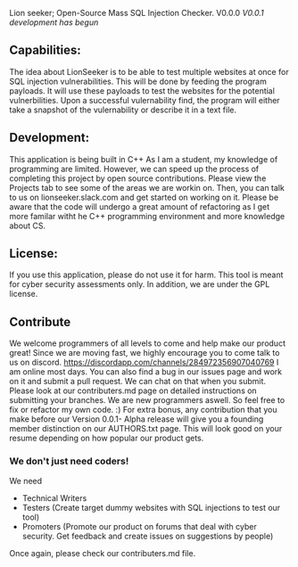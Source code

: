 Lion seeker; Open-Source Mass SQL Injection Checker. 
V0.0.0
*V0.0.1 development has begun* 

## Capabilities:
The idea about LionSeeker is to be able to test multiple websites at once for SQL injection vulnerabilities. This will be done by feeding the program payloads. It will use these payloads to test the websites for the potential vulnerbilities. Upon a successful vulernability find, the program will either take a snapshot of the vulernability or describe it in a text file. 

## Development:
This application is being built in C++  As I am a student, my knowledge of programming are limited. However, we can speed up the process of completing this project by open source contributions. Please view the Projects tab to see some of the areas we are workin on. Then, you can talk to us on lionseeker.slack.com and get started on working on it. Please be aware that the code will undergo a great amount of refactoring as I get more familar witht he C++ programming environment and more knowledge about CS. 

## License:
If you use this application, please do not use it for harm. This tool is meant for cyber security assessments only. In addition, we are under the GPL license. 

## Contribute
We welcome programmers of all levels to come and help make our product great! Since we are moving fast, we highly encourage you to come talk to us on discord. https://discordapp.com/channels/284972356907040769  I am online most days. You can also find a bug in our issues page and work on it and submit a pull request. We can chat on that when you submit. Please look at our contributers.md page on detailed instructions on submitting your branches. We are new programmers aswell. So feel free to fix or refactor my own code. :) For extra bonus, any contribution that you make before our Version 0.0.1- Alpha release will give you a founding member distinction on our AUTHORS.txt page. This will look good on your resume depending on how popular our product gets. 

### We don't just need coders! 
We need
- Technical Writers
- Testers (Create target dummy websites with SQL injections to test our tool)
- Promoters (Promote our product on forums that deal with cyber security. Get feedback and create issues on suggestions by people)

Once again, please check our contributers.md file.

